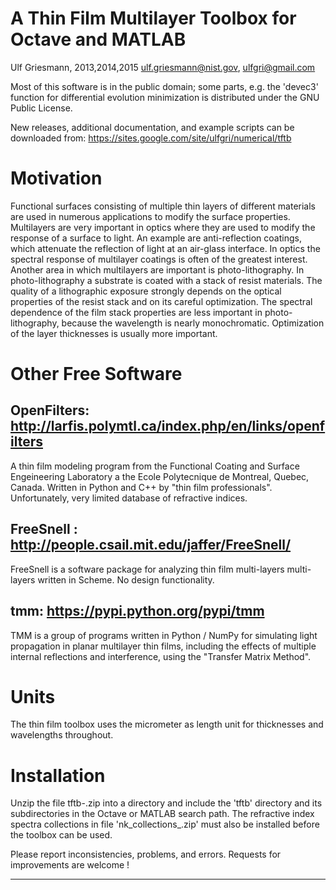 
A Thin Film Multilayer Toolbox for Octave and MATLAB
====================================================

Ulf Griesmann, 2013,2014,2015
ulf.griesmann@nist.gov, ulfgri@gmail.com

Most of this software is in the public domain; some parts, e.g. 
the 'devec3' function for differential evolution minimization is
distributed under the GNU Public License.

New releases, additional documentation, and example scripts
can be downloaded from: 
https://sites.google.com/site/ulfgri/numerical/tftb


Motivation 
========== 
Functional surfaces consisting of multiple thin layers of different
materials are used in numerous applications to modify the surface
properties. Multilayers are very important in optics where they are
used to modify the response of a surface to light. An example are
anti-reflection coatings, which attenuate the reflection of light at
an air-glass interface. In optics the spectral response of multilayer
coatings is often of the greatest interest. Another area in which
multilayers are important is photo-lithography. In photo-lithography a
substrate is coated with a stack of resist materials. The quality of a
lithographic exposure strongly depends on the optical properties of
the resist stack and on its careful optimization. The spectral
dependence of the film stack properties are less important in
photo-lithography, because the wavelength is nearly monochromatic.
Optimization of the layer thicknesses is usually more important.


Other Free Software
===================

OpenFilters: http://larfis.polymtl.ca/index.php/en/links/openfilters
--------------------------------------------------------------------
A thin film modeling program from the Functional Coating and Surface
Engeineering Laboratory a the Ecole Polytecnique de Montreal, Quebec,
Canada. Written in Python and C++ by "thin film professionals". 
Unfortunately, very limited database of refractive indices. 


FreeSnell : http://people.csail.mit.edu/jaffer/FreeSnell/
---------------------------------------------------------
FreeSnell is a software package for analyzing thin film multi-layers
multi-layers written in Scheme. No design functionality.


tmm: https://pypi.python.org/pypi/tmm
-------------------------------------
TMM is a group of programs written in Python / NumPy for simulating light
propagation in planar multilayer thin films, including the effects of
multiple internal reflections and interference, using the "Transfer
Matrix Method".


Units
=====
The thin film toolbox uses the micrometer as length unit for
thicknesses and wavelengths throughout.


Installation
============
Unzip the file tftb-<n>.zip into a directory and include the 'tftb'
directory and its subdirectories in the Octave or MATLAB search path.
The refractive index spectra collections in file
'nk_collections_<date>.zip' must also be installed before the toolbox
can be used.


Please report inconsistencies, problems, and errors. Requests for
improvements are welcome !

---

